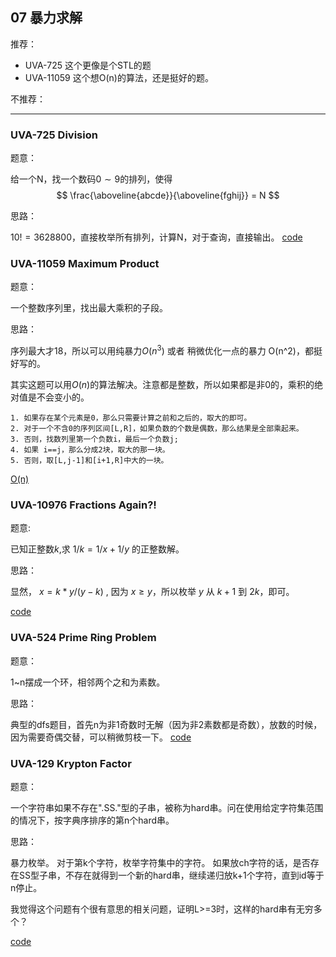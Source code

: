 ## 07 暴力求解


推荐：

* UVA-725	这个更像是个STL的题
* UVA-11059	这个想O(n)的算法，还是挺好的题。


不推荐：


-----

### UVA-725 Division

题意：

给一个N，找一个数码$0 \sim 9$的排列，使得 
$$
\frac{\aboveline{abcde}}{\aboveline{fghij}} = N
$$ 

思路：

$10! = 3628800$，直接枚举所有排列，计算N，对于查询，直接输出。 [code](./uva725.cpp)

### UVA-11059 Maximum Product

题意：

一个整数序列里，找出最大乘积的子段。

思路：

序列最大才18，所以可以用纯暴力$O(n^3)$ 或者 稍微优化一点的暴力 O(n^2)，都挺好写的。

其实这题可以用$O(n)$的算法解决。注意都是整数，所以如果都是非0的，乘积的绝对值是不会变小的。

	1. 如果存在某个元素是0，那么只需要计算之前和之后的，取大的即可。
	2. 对于一个不含0的序列区间[L,R]，如果负数的个数是偶数，那么结果是全部乘起来。
	3. 否则，找数列里第一个负数i，最后一个负数j; 
	4. 如果 i==j，那么分成2块，取大的那一块。
	5. 否则，取[L,j-1]和[i+1,R]中大的一块。

[O(n)](./uva11059.cpp)

### UVA-10976 Fractions Again?! 

题意:

已知正整数$k$,求 $1/k = 1/x + 1/y$ 的正整数解。

思路：

显然， $x = k*y / (y-k)$ , 因为 $x \ge y$，所以枚举 $y$ 从 $k+1$ 到 $2k$，即可。

[code](./uva10976.cpp)

### UVA-524 Prime Ring Problem

题意：

1~n摆成一个环，相邻两个之和为素数。

思路：

典型的dfs题目，首先n为非1奇数时无解（因为非2素数都是奇数），放数的时候，因为需要奇偶交替，可以稍微剪枝一下。 [code](./uva524.cpp)

### UVA-129 Krypton Factor

题意：

一个字符串如果不存在".SS."型的子串，被称为hard串。问在使用给定字符集范围的情况下，按字典序排序的第n个hard串。

思路：

暴力枚举。
对于第k个字符，枚举字符集中的字符。
如果放ch字符的话，是否存在SS型子串，不存在就得到一个新的hard串，继续递归放k+1个字符，直到id等于n停止。

我觉得这个问题有个很有意思的相关问题，证明L>=3时，这样的hard串有无穷多个？

[code](./uva129.cpp)
